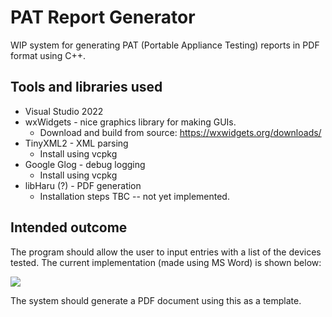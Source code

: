 # PAT Report Generator

WIP system for generating PAT (Portable Appliance Testing) reports in PDF format using C++.

## Tools and libraries used
* Visual Studio 2022
* wxWidgets - nice graphics library for making GUIs.
    - Download and build from source: https://wxwidgets.org/downloads/
* TinyXML2 - XML parsing
    - Install using vcpkg
* Google Glog - debug logging
    - Install using vcpkg
* libHaru (?) - PDF generation
    - Installation steps TBC -- not yet implemented.

## Intended outcome
The program should allow the user to input entries with a list of the devices tested. The current implementation (made using MS Word) is shown below:

![](https://i.imgur.com/r1uTKNf.png)

The system should generate a PDF document using this as a template.